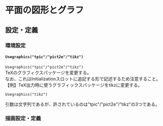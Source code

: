 # 平面の図形とグラフ  
## 設定・定義  
### 環境設定  
#### `Usegraphics("tpic"/"pict2e"/"tikz")`  
`Usegraphics("tpic"/"pict2e"/"tikz")`  
TeXのグラフィクスパッケージを変更する。  
なお、これはInitializationスロットに追記する形で記述するため注意すること。  
【例】TeX出力時に使うグラフィックスパッケージをtikzに変更する。  
```  
Usegraphics("tikz")  
```  
引数は文字列であるが、許されているのは"tpic"/"pict2e"/"tikz"の3つである。  
  
### 描画設定・定義
